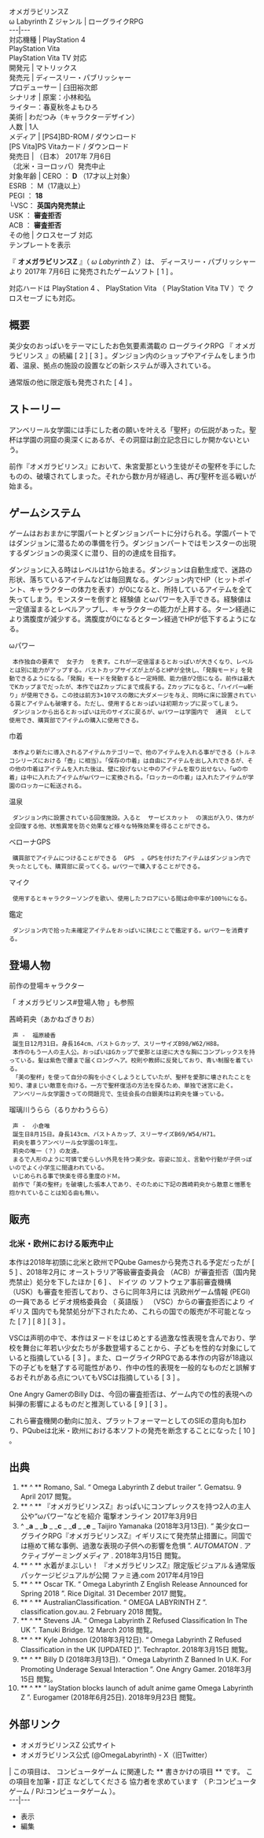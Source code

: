 オメガラビリンスZ  
ω Labyrinth Z  ジャンル  |  ローグライクRPG   
---|---  
対応機種  |  PlayStation 4    
PlayStation Vita  
PlayStation Vita TV  対応  
開発元  |  マトリックス   
発売元  |  ディースリー・パブリッシャー   
プロデューサー  |  臼田裕次郎   
シナリオ  |  原案：小林和弘   
ライター：春夏秋冬よもひろ  
美術  |  わだつみ（キャラクターデザイン）   
人数  |  1人   
メディア  |  [PS4]BD-ROM / ダウンロード   
[PS Vita]PS Vitaカード / ダウンロード  
発売日  |  （日本）  2017年  7月6日    
（北米・ヨーロッパ）発売中止  
対象年齢  |  CERO  ：  **D** （17才以上対象）    
ESRB  ：  M（17歳以上）  
PEGI  ：  **18**  
└VSC： **英国内発売禁止**  
USK  ： **審査拒否**  
ACB  ： **審査拒否**  
その他  |  クロスセーブ  対応   
テンプレートを表示  
  
『 **オメガラビリンスZ** 』（ _ω Labyrinth Z_ ）は、  ディースリー・パブリッシャー  より  2017年  7月6日
に発売されたゲームソフト  [  1  ]  。

対応ハードは  PlayStation 4  、  PlayStation Vita  （  PlayStation Vita TV  ）で  クロスセーブ
にも対応。

##  概要



美少女のおっぱいをテーマにしたお色気要素満載の  ローグライクRPG  『  オメガラビリンス  』の続編  [  2  ]  [  3  ]
。ダンジョン内のショップやアイテムをしまう巾着、温泉、拠点の施設の設置などの新システムが導入されている。

通常版の他に限定版も発売された  [  4  ]  。

##  ストーリー



アンベリール女学園には手にした者の願いを叶える「聖杯」の伝説があった。聖杯は学園の洞窟の奥深くにあるが、その洞窟は創立記念日にしか開かないという。

前作『オメガラビリンス』において、朱宮愛那という生徒がその聖杯を手にしたものの、破壊されてしまった。それから数か月が経過し、再び聖杯を巡る戦いが始まる。

##  ゲームシステム



ゲームはおおまかに学園パートとダンジョンパートに分けられる。学園パートではダンジョンに潜るための準備を行う。ダンジョンパートではモンスターの出現するダンジョンの奥深くに潜り、目的の達成を目指す。

ダンジョンに入る時はレベルは1から始まる。ダンジョンは自動生成で、迷路の形状、落ちているアイテムなどは毎回異なる。ダンジョン内でHP（ヒットポイント、キャラクターの体力を表す）が0になると、所持しているアイテムを全て失ってしまう。モンスターを倒すと
経験値
とωパワーを入手できる。経験値は一定値溜まるとレベルアップし、キャラクターの能力が上昇する。ターン経過により満腹度が減少する。満腹度が0になるとターン経過でHPが低下するようになる。

ωパワー

     本作独自の要素で  女子力  を表す。これが一定値溜まるとおっぱいが大きくなり、レベルとは別に能力がアップする。バストカップサイズが上がるとHPが全快し、「発胸モード」を発動できるようになる。「発胸」モードを発動すると一定時間、能力値が2倍になる。前作は最大でKカップまでだったが、本作ではZカップにまで成長する。Zカップになると、「ハイパーω斬り」が使用できる。この技は前方3×10マスの敵に大ダメージを与え、同時に床に設置されている罠とアイテムも破壊する。ただし、使用するとおっぱいは初期カップに戻ってしまう。 
     ダンジョンから出るとおっぱいは元のサイズに戻るが、ωパワーは学園内で  通貨  として使用でき、購買部でアイテムの購入に使用できる。 
巾着

     本作より新たに導入されるアイテムカテゴリーで、他のアイテムを入れる事ができる（トルネコシリーズにおける「壺」に相当）。「保存の巾着」は自由にアイテムを出し入れできるが、その他の巾着はアイテムを入れた後は、壁に投げないと中のアイテムを取り出せない。「ωの巾着」は中に入れたアイテムがωパワーに変換される。「ロッカーの巾着」は入れたアイテムが学園のロッカーに転送される。 
温泉

     ダンジョン内に設置されている回復施設。入ると  サービスカット  の演出が入り、体力が全回復する他、状態異常を防ぐ効果など様々な特殊効果を得ることができる。 
ベローナGPS

     購買部でアイテムにつけることができる  GPS  。GPSを付けたアイテムはダンジョン内で失ったとしても、購買部に戻ってくる。ωパワーで購入することができる。 
マイク

     使用するとキャラクターソングを歌い、使用したフロアにいる間は命中率が100％になる。 
鑑定

     ダンジョン内で拾った未確定アイテムをおっぱいに挟むことで鑑定する。ωパワーを消費する。 

##  登場人物



前作の登場キャラクター

「  オメガラビリンス#登場人物  」も参照

茜崎莉央（あかねざきりお）

     声 -  福原綾香 
     誕生日12月31日。身長164cm、バストＧカップ、スリーサイズB98/W62/H88。 
     本作のもう一人の主人公。おっぱいはGカップで愛那とは逆に大きな胸にコンプレックスを持っている。髪は紫色で腰まで届くロングヘア。校則や教師に反発しており、青い制服を着ている。 
     「美の聖杯」を使って自分の胸を小さくしようとしていたが、聖杯を愛那に壊されたことを知り、凄まじい敵意を向ける。一方で聖杯復活の方法を探るため、単独で迷宮に赴く。 
     アンベリール女学園きっての問題児で、生徒会長の白銀美玲は莉央を嫌っている。 
瑠璃川うらら（るりかわうらら）

     声 -  小倉唯 
     誕生日8月15日。身長143cm、バストＡカップ、スリーサイズB69/W54/H71。 
     莉央を慕うアンベリール女学園の1年生。 
     莉央の唯一（？）の友達。 
     まるで人形のように可憐で愛らしい外見を持つ美少女。容姿に加え、言動や行動が子供っぽいのでよく小学生に間違われている。 
     いじめられる事で快楽を得る重度のドＭ。 
     前作で「美の聖杯」を破壊した張本人であり、そのために下記の茜崎莉央から敵意と憎悪を抱かれていることは知る由も無い。 

##  販売



###  北米・欧州における販売中止



本作は2018年初頭に北米と欧州でPQube Gamesから発売される予定だったが  [  5  ]  、2018年2月に  オーストラリア等級審査委員会
（ACB）が審査拒否（国内発売禁止）処分を下したほか  [  6  ]  、  ドイツ  の  ソフトウェア事前審査機構
（USK）も審査を拒否しており、さらに同年3月には  汎欧州ゲーム情報  (PEGI)の一員である  ビデオ規格委員会  （  英語版  ）
（VSC）からの審査拒否により  イギリス  国内でも発禁処分が下されたため、これらの国での販売が不可能となった  [  7  ]  [  8  ]  [
3  ]  。

VSCは声明の中で、本作はヌードをはじめとする過激な性表現を含んでおり、学校を舞台に年若い少女たちが多数登場することから、子どもを性的な対象にしていると指摘している
[  3  ]
。また、ローグライクRPGである本作の内容が18歳以下の子どもを魅了する可能性があり、作中の性的表現を一般的なものだと誤解するおそれがある点についてもVSCは指摘している
[  3  ]  。

One Angry GamerのBilly Dは、今回の審査拒否は、ゲーム内での性的表現への糾弾の影響によるものだと推測している  [  9  ]  [
3  ]  。

これら審査機関の動向に加え、プラットフォーマーとしてのSIEの意向も加わり、PQubeは北米・欧州における本ソフトの発売を断念することになった  [  10
]  。

##  出典



  1. ** ^  ** Romano, Sal. “  Omega Labyrinth Z debut trailer  ”. Gematsu.  9 April 2017  閲覧。 
  2. ** ^  ** 『オメガラビリンスZ』おっぱいにコンプレックスを持つ2人の主人公や“ωパワー”などを紹介  電撃オンライン 2017年3月9日 
  3. ^  _**a** _ _**b** _ _**c** _ _**d** _ _**e** _ Taijiro Yamanaka (2018年3月13日). “  美少女ローグライクRPG『オメガラビリンスZ』イギリスにて発売禁止措置に。同国では極めて稀な事例、過激な表現の子供への影響を危惧  ”. _AUTOMATON_ .  アクティブゲーミングメディア  .  2018年3月15日  閲覧。 
  4. ** ^  ** 水着がまぶしい！ 『オメガラビリンスZ』限定版ビジュアル＆通常版パッケージビジュアルが公開  ファミ通.com 2017年4月19日 
  5. ** ^  ** Oscar TK. “  Omega Labyrinth Z English Release Announced for Spring 2018  ”. Rice Digital.  31 December 2017  閲覧。 
  6. ** ^  ** AustralianClassification. “  OMEGA LABYRINTH Z  ”. classification.gov.au.  2 February 2018  閲覧。 
  7. ** ^  ** Stevens JA. “  Omega Labyrinth Z Refused Classification In The UK  ”. Tanuki Bridge.  12 March 2018  閲覧。 
  8. ** ^  ** Kyle Johnson (2018年3月12日). “  Omega Labyrinth Z Refused Classification in the UK [UPDATED  ]”. Techraptor.  2018年3月15日  閲覧。 
  9. ** ^  ** Billy D (2018年3月13日). “  Omega Labyrinth Z Banned In U.K. For Promoting Underage Sexual Interaction  ”. One Angry Gamer.  2018年3月15日  閲覧。 
  10. ** ^  ** “  layStation blocks launch of adult anime game Omega Labyrinth Z  ”. Eurogamer (2018年6月25日).  2018年9月23日  閲覧。 

##  外部リンク



  * オメガラビリンスZ 公式サイト 
  * オメガラビリンス公式  (@OmegaLabyrinth) -  X（旧Twitter） 

|  この項目は、  コンピュータゲーム  に関連した ** 書きかけの項目  ** です。  この項目を加筆・訂正  などしてくださる
協力者を求めています  （  P:コンピュータゲーム  /  PJ:コンピュータゲーム  ）。  
---|---  
  
  * 表示 
  * 編集 

